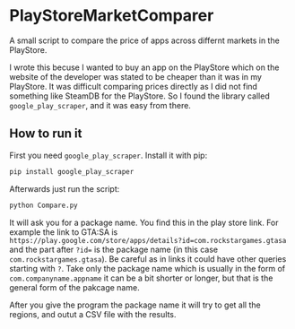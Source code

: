 # PlayStoreMarketComparer
A small script to compare the price of apps across differnt markets in the PlayStore. 

I wrote this becuse I wanted to buy an app on the PlayStore which on the website of the developer was stated to be cheaper than it was in my PlayStore. It was difficult comparing prices directly as I did not find something like SteamDB for the PlayStore. So I found the library called `google_play_scraper`, and it was easy from there.

## How to run it
First you need `google_play_scraper`. Install it with pip:
```bash
pip install google_play_scraper
```

Afterwards just run the script:
```bash
python Compare.py
```

It will ask you for a package name. You find this in the play store link. For example the link to GTA:SA is `https://play.google.com/store/apps/details?id=com.rockstargames.gtasa` and the part after `?id=` is the package name (in this case `com.rockstargames.gtasa`). Be careful as in links it could have other queries starting with `?`. Take only the package name which is usually in the form of `com.companyname.appname` it can be a bit shorter or longer, but that is the general form of the pakcage name.

After you give the program the package name it will try to get all the regions, and outut a CSV file with the results.
